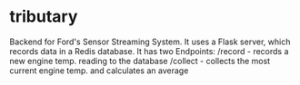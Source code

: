 # tributary
Backend for Ford's Sensor Streaming System.
It uses a Flask server, which records data in a Redis database.
It has two Endpoints:
  /record - records a new engine temp. reading to the database
  /collect - collects the most current engine temp. and calculates an average
